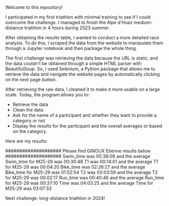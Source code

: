 Welcome to this repository! 

I participated in my first triathlon with minimal training to see if I could overcome the challenge. I managed to finish the Alpe d'Huez medium-distance triathlon in 4 hours during 2023 summer.

After obtaining the results table, I wanted to conduct a more detailed race analysis. To do this, I scraped the data from the website to manipulate them through a Jupyter notebook and then package the whole thing. 

The first challenge was retrieving the data because the URL is static, and the data couldn't be obtained through a simple HTML parser with BeautifulSoup. So, I used Selenium, a Python package that allows me to retrieve the data and navigate the website pages by automatically clicking on the next page button.

After retrieving the raw data, I cleaned it to make it more usable on a large scale. Today, the program allows you to:
- Retrieve the data
- Clean the data
- Ask for the name of a participant and whether they want to provide a category or not
- Display the results for the participant and the overall averages or based on the category.

Here are my results: 

#################### Please find GINOUX Etienne results below ####################
Swim_time was 00:38:09 and the average Swim_time for M25-29 was 00:30:48
T1 was 00:14:01 and the average T1 for M25-29 was 00:04:20
Bike_time was 02:26:27 and the average Bike_time for M25-29 was 01:52:54
T2 was 00:03:59 and the average T2 for M25-29 was 00:02:17
Run_time was 00:40:46 and the average Run_time for M25-29 was 00:37:10
Time was 04:03:25 and the average Time for M25-29 was 03:07:33

Next challenge: long-distance triathlon in 2024!
